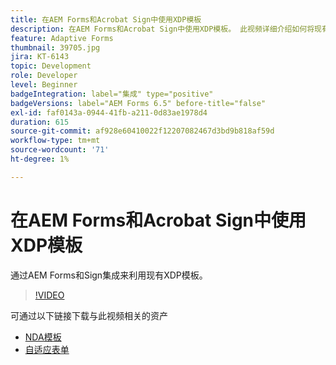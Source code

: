 ```yaml
---
title: 在AEM Forms和Acrobat Sign中使用XDP模板
description: 在AEM Forms和Acrobat Sign中使用XDP模板。 此视频详细介绍如何将现有XDP模板与AEM Forms和Sign集成结合使用。
feature: Adaptive Forms
thumbnail: 39705.jpg
jira: KT-6143
topic: Development
role: Developer
level: Beginner
badgeIntegration: label="集成" type="positive"
badgeVersions: label="AEM Forms 6.5" before-title="false"
exl-id: faf0143a-0944-41fb-a211-0d83ae1978d4
duration: 615
source-git-commit: af928e60410022f12207082467d3bd9b818af59d
workflow-type: tm+mt
source-wordcount: '71'
ht-degree: 1%

---
```


# 在AEM Forms和Acrobat Sign中使用XDP模板

通过AEM Forms和Sign集成来利用现有XDP模板。

>[!VIDEO](https://video.tv.adobe.com/v/39705?quality=12&learn=on)

可通过以下链接下载与此视频相关的资产

* [NDA模板](assets/nda-agreement-xdp-template.zip)
* [自适应表单](assets/nda-agreement-af-with-xdp-template.zip)
